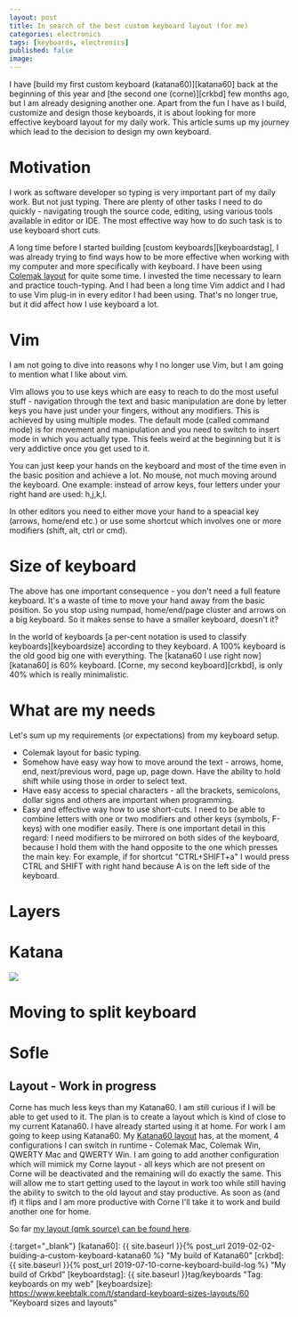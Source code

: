 ```yaml
---
layout: post
title: In search of the best custom keyboard layout (for me)
categories: electronics
tags: [keyboards, electronics]
published: false
image: 
---
```


I have [build my first custom keyboard (katana60)][katana60] back at the beginning of this year and [the second one (corne)][crkbd] few months ago, but I am already designing another one. Apart from the fun I have as I build, customize and design those keyboards, it is about looking for more effective keyboard layout for my daily work. This article sums up my journey which lead to the decision to design my own keyboard.

<!--more--> 

# Motivation

I work as software developer so typing is very important part of my daily work. But not just typing. There are plenty of other tasks I need to do quickly - navigating trough the source code, editing, using various tools available in editor or IDE. The most effective way how to do such task is to use keyboard short cuts.

A long time before I started building [custom keyboards][keyboardstag], I was already trying to find ways how to be more effective when working with my computer and more specifically with keyboard. I have been using [Colemak layout][colemak] for quite some time. I invested the time necessary to learn and practice touch-typing. And I had been a long time Vim addict and I had to use Vim plug-in in every editor I had been using. That's no longer true, but it did affect how I use keyboard a lot.

# Vim

I am not going to dive into reasons why I no longer use Vim, but I am going to mention what I like about vim.

Vim allows you to use keys which are easy to reach to do the most useful stuff - navigation through the text and basic manipulation are done by letter keys you have just under your fingers, without any modifiers. This is achieved by using multiple modes. The default mode (called command mode) is for movement and manipulation and you need to switch to insert mode in which you actually type. This feels weird at the beginning but it is very addictive once you get used to it. 

You can just keep your hands on the keyboard and most of the time even in the basic position and achieve a lot. No mouse, not much moving around the keyboard. One example: instead of arrow keys, four letters under your right hand are used: h,j,k,l.

In other editors you need to either move your hand to a speacial key (arrows, home/end etc.) or use some shortcut which involves one or more modifiers (shift, alt, ctrl or cmd).

# Size of keyboard

The above has one important consequence - you don't need a full feature keyboard. It's a waste of time to move your hand away from the basic position. So you stop using numpad, home/end/page cluster and arrows on a big keyboard. So it makes sense to have a smaller keyboard, doesn't it? 

In the world of keyboards [a per-cent notation is used to classify keyboards][keyboardsize] according to they keyboard. A 100% keyboard is the old good big one with everything. The [katana60 I use right now][katana60] is 60% keyboard. [Corne, my second keyboard][crkbd], is only 40% which is really minimalistic.

# What are my needs

Let's sum up my requirements (or expectations) from my keyboard setup.

- Colemak layout for basic typing.
- Somehow have easy way how to move around the text - arrows, home, end, next/previous word, page up, page down. Have the ability to hold shift while using those in order to select text.
- Have easy access to special characters - all the brackets, semicolons, dollar signs and others are important when programming.
- Easy and effective way how to use short-cuts. I need to be able to combine letters with one or two modifiers and other keys (symbols, F-keys) with one modifier easily. There is one important detail in this regard: I need modifiers to be mirrored on both sides of the keyboard, because I hold them with the hand opposite to the one which presses the main key. For example, if for shortcut "CTRL+SHIFT+a"  I would press CTRL and SHIFT with right hand because A is on the left side of the keyboard.

# Layers

# Katana

<img src="{{site.baseurl}}/images/keyblayout/katanalayout_animation.gif">

# Moving to split keyboard

# Sofle 




## Layout - Work in progress

Corne has much less keys than my Katana60. I am still curious if I will be able to get used to it. The plan is to create a layout which is kind of close to my current Katana60. I have already started using it at home. For work I am going to keep using Katana60. My [Katana60
layout](https://github.com/qmk/qmk_firmware/tree/master/keyboards/katana60/keymaps/josefadamcik) has, at the moment, 4 configurations I can switch in runtime - Colemak Mac, Colemak Win, QWERTY Mac and QWERTY Win. I am going to add another configuration which will mimick my Corne layout - all keys which are not present on Corne will be deactivated and the remaining will do exactly the same. This will allow me to start getting used to the layout in work too while still having the ability to switch to the old layout and stay productive. As soon as (and if) it flips and I am more productive with Corne I'll take it to work and build another one for home.

So far [my layout (qmk source) can be found here](https://github.com/josefadamcik/qmk_firmware/tree/wip_crkbd/keyboards/crkbd/keymaps/josefadamcik).




[colemak]: https://colemak.com/ "Colmak Layout"
{:target="_blank"} 
[katana60]: {{ site.baseurl }}{% post_url 2019-02-02-buiding-a-custom-keyboard-katana60 %} "My build of Katana60"
[crkbd]:{{ site.baseurl }}{% post_url  2019-07-10-corne-keyboard-build-log %} "My build of Crkbd"
[keyboardstag]: {{ site.baseurl }}tag/keyboards "Tag: keyboards on my web"
[keyboardsize]: https://www.keebtalk.com/t/standard-keyboard-sizes-layouts/60 "Keyboard sizes and layouts"